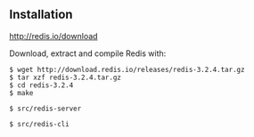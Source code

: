 ## Installation

http://redis.io/download

Download, extract and compile Redis with:
```
$ wget http://download.redis.io/releases/redis-3.2.4.tar.gz
$ tar xzf redis-3.2.4.tar.gz
$ cd redis-3.2.4
$ make
```

```
$ src/redis-server
```

```
$ src/redis-cli
```
